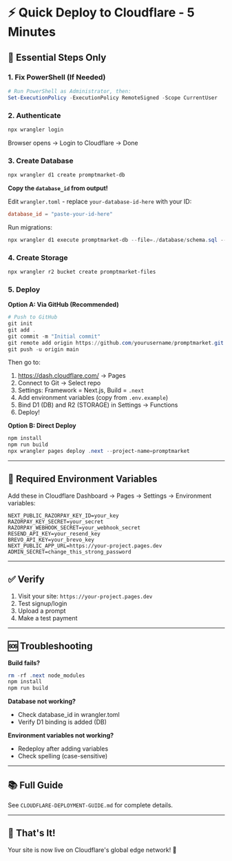 # ⚡ Quick Deploy to Cloudflare - 5 Minutes

## 🎯 Essential Steps Only

### 1. Fix PowerShell (If Needed)

```powershell
# Run PowerShell as Administrator, then:
Set-ExecutionPolicy -ExecutionPolicy RemoteSigned -Scope CurrentUser
```

### 2. Authenticate

```powershell
npx wrangler login
```
Browser opens → Login to Cloudflare → Done

### 3. Create Database

```powershell
npx wrangler d1 create promptmarket-db
```

**Copy the `database_id` from output!**

Edit `wrangler.toml` - replace `your-database-id-here` with your ID:
```toml
database_id = "paste-your-id-here"
```

Run migrations:
```powershell
npx wrangler d1 execute promptmarket-db --file=./database/schema.sql --remote
```

### 4. Create Storage

```powershell
npx wrangler r2 bucket create promptmarket-files
```

### 5. Deploy

**Option A: Via GitHub (Recommended)**

```powershell
# Push to GitHub
git init
git add .
git commit -m "Initial commit"
git remote add origin https://github.com/yourusername/promptmarket.git
git push -u origin main
```

Then go to:
1. https://dash.cloudflare.com/ → Pages
2. Connect to Git → Select repo
3. Settings: Framework = Next.js, Build = `.next`
4. Add environment variables (copy from `.env.example`)
5. Bind D1 (DB) and R2 (STORAGE) in Settings → Functions
6. Deploy!

**Option B: Direct Deploy**

```powershell
npm install
npm run build
npx wrangler pages deploy .next --project-name=promptmarket
```

---

## 🔑 Required Environment Variables

Add these in Cloudflare Dashboard → Pages → Settings → Environment variables:

```env
NEXT_PUBLIC_RAZORPAY_KEY_ID=your_key
RAZORPAY_KEY_SECRET=your_secret
RAZORPAY_WEBHOOK_SECRET=your_webhook_secret
RESEND_API_KEY=your_resend_key
BREVO_API_KEY=your_brevo_key
NEXT_PUBLIC_APP_URL=https://your-project.pages.dev
ADMIN_SECRET=change_this_strong_password
```

---

## ✅ Verify

1. Visit your site: `https://your-project.pages.dev`
2. Test signup/login
3. Upload a prompt
4. Make a test payment

---

## 🆘 Troubleshooting

**Build fails?**
```powershell
rm -rf .next node_modules
npm install
npm run build
```

**Database not working?**
- Check database_id in wrangler.toml
- Verify D1 binding is added (DB)

**Environment variables not working?**
- Redeploy after adding variables
- Check spelling (case-sensitive)

---

## 📚 Full Guide

See `CLOUDFLARE-DEPLOYMENT-GUIDE.md` for complete details.

---

## 🚀 That's It!

Your site is now live on Cloudflare's global edge network! 🎉

